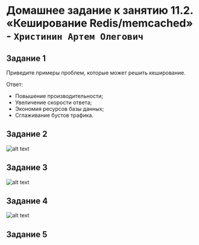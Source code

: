 # Домашнее задание к занятию 11.2. «Кеширование Redis/memcached» - `Христинин Артем Олегович`

## Задание 1
 
Приведите примеры проблем, которые может решить кеширование.

Ответ:

- Повышение производительности;
- Увеличение скорости ответа;
- Экономия ресурсов базы данных;
- Сглаживание бустов трафика.


## Задание 2

![alt text](https://github.com/Rafinad91/Homework-Netology/blob/main/11.2.%20%C2%AB%D0%9A%D0%B5%D1%88%D0%B8%D1%80%D0%BE%D0%B2%D0%B0%D0%BD%D0%B8%D0%B5%20Redis/img/memcached.png)


## Задание 3

![alt text](https://github.com/Rafinad91/Homework-Netology/blob/main/11.2.%20%C2%AB%D0%9A%D0%B5%D1%88%D0%B8%D1%80%D0%BE%D0%B2%D0%B0%D0%BD%D0%B8%D0%B5%20Redis/img/add%20key.png)


## Задание 4

![alt text]()

## Задание 5